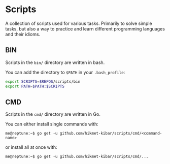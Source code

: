 # Scripts
A collection of scripts used for various tasks. Primarily to solve
simple tasks, but also a way to practice and learn different programming
languages and their idioms.

## BIN
Scripts in the `bin/` directory are written in bash.

You can add the directory to `$PATH` in your `.bash_profile`:
```bash
export SCRIPTS=$REPOS/scripts/bin
export PATH=$PATH:$SCRIPTS
```

## CMD
Scripts in the `cmd/` directory are written in Go.

You can either install single commands with:
```console
me@neptune:~$ go get -u github.com/hikmet-kibar/scripts/cmd/<command-name>
```
or install all at once with:
```console
me@neptune:~$ go get -u github.com/hikmet-kibar/scripts/cmd/...
```

